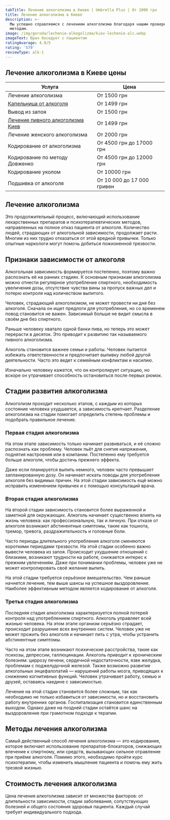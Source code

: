 ```yaml
---
tabTitle: Лечение алкоголизма в Киеве | Umbrella Plus | От 1000 грн
title: Лечение алкоголизма в Киеве
description: >-
  Мы успешно справляемся с лечением алкоголизма благодаря нашим проверенным
  методам.
image: /img/goroda/lechenie-alkogolizma/kiev-lechenie-alc.webp
imageText: Врач беседует с пациентом
ratingAvarage: 4.9/5
rating: '579'
reviewType: alk-1
---
```


## Лечение алкоголизма в Киеве цены

| Услуга                                                                                | Цена                       |
| ------------------------------------------------------------------------------------- | -------------------------- |
| Лечение алкоголизма                                                                   | От 1500 грн                |
| [Капельница от алкоголя](https://umbrella-plus.com.ua/kiev/kapelnitsya-ot-alkogolya/) | От 1499 грн                |
| Вывод из запоя                                                                        | От 1500 грн                |
| [Лечение пивного алкоголизма Киев](lechenie_pivnogo_alkogolizma)                      | От 1499 грн                |
| Лечение женского алкоголизма                                                          | От 2000 грн                |
| Кодирование от алкоголизма                                                            | От 4500 грн до 17000 грн   |
| Кодирование по методу Довженко                                                        | От 4500 грн до 12000 грн   |
| Кодирование уколом                                                                    | От 10000 грн               |
| Подшивка от алкоголя                                                                  | От 10 000 до 17 000 гривен |

## Лечение алкоголизма

Это продолжительный процесс, включающий использование лекарственных препаратов и психотерапевтических методов, направленных на полное отказ пациента от алкоголя. Количество людей, страдающих от алкогольной зависимости, продолжает расти. Многим из них трудно отказаться от этой вредной привычки. Только опытные наркологи могут помочь добиться пожизненной трезвости.

## Признаки зависимости от алкоголя

Алкогольная зависимость формируется постепенно, поэтому важно распознать её на ранних стадиях. К основным признакам алкоголизма можно отнести регулярное употребление спиртного, необходимость увеличения дозы, отсутствие чувства вины за пропуск важных дел и потерю контроля над количеством выпитого.

Человек, страдающий алкоголизмом, не может провести ни дня без алкоголя. Сначала он ищет предлоги для употребления, но со временем повод становится не важен. Зависимый больше не видит смысла в своём дне без спиртного.

Раньше человеку хватало одной банки пива, но теперь это может перерасти в десяток. Это приводит к развитию так называемого пивного алкоголизма.

Алкоголь становится важнее семьи и работы. Человек пытается избежать ответственности и предпочитает выпивку любой другой деятельности. Часто это ведет к семейным конфликтам и насилию.

Изначально человеку кажется, что он контролирует ситуацию, но вскоре он утрачивает способность остановиться после первых рюмок.

## Стадии развития алкоголизма

Алкоголизм проходит несколько этапов, с каждым из которых состояние человека ухудшается, а зависимость крепчает. Разделение алкоголизма на стадии помогает определить степень проблемы и подобрать правильное лечение.

### Первая стадия алкоголизма

На этом этапе зависимость только начинает развиваться, и её сложно распознать как проблему. Человек пьёт для снятия напряжения, поднятия настроения или в компании. Постепенно ему требуется больше алкоголя, чтобы достичь прежнего эффекта.

Даже если планируется выпить немного, человек часто превышает запланированную дозу. Он начинает искать поводы для употребления алкоголя без видимых причин. На этой стадии зависимость ещё можно исправить изменением привычек и с помощью консультаций врача.

### Вторая стадия алкоголизма

На второй стадии зависимость становится более выраженной и заметной для окружающих. Алкоголь начинает существенно влиять на жизнь человека: как профессиональную, так и личную. При отказе от алкоголя возникают абстинентные симптомы, такие как тошнота, тремор, тревога, раздражительность и головные боли.

Часто периоды длительного употребления алкоголя сменяются короткими периодами трезвости. На этой стадии особенно важно вывести человека из запоя. Происходит ухудшение отношений с близкими, возникают трудности на работе, снижается интерес к прежним увлечениям. Даже при понимании проблемы, человек уже не может контролировать своё желание выпить.

На этой стадии требуется серьёзное вмешательство. Чем раньше начнется лечение, тем выше шансы на успешное выздоровление. Наиболее эффективным методом является кодирование от алкоголя.

### Третья стадия алкоголизма

Последняя стадия алкоголизма характеризуется полной потерей контроля над употреблением спиртного. Алкоголь управляет всей жизнью человека. На этом этапе организм серьёзно страдает, происходит разрушение всех внутренних систем. Человек уже не может прожить без алкоголя и начинает пить с утра, чтобы устранить абстинентные симптомы.

Часто на этом этапе возникают психические расстройства, такие как психозы, депрессии, галлюцинации. Алкоголь приводит к хроническим болезням: циррозу печени, сердечной недостаточности, язве желудка, проблемам с поджелудочной железой. Также возможно развитие алкогольных энцефалопатий — нарушений работы мозга, приводящих к снижению когнитивных функций. Человек утрачивает работу, семью и друзей, оставаясь наедине с зависимостью.

Лечение на этой стадии становится более сложным, так как необходимо не только избавиться от зависимости, но и восстановить работу внутренних органов. Госпитализация становится единственным выходом. Однако даже на поздней стадии остаётся шанс на выздоровление при грамотном подходе к терапии.

## Методы лечения алкоголизма

Самый действенный способ лечения алкоголизма — это кодирование, которое включает использование препаратов-блокаторов, снижающих влечение к спиртному, или средств, вызывающих сильное отравление при приёме алкоголя. Помимо этого, необходимо пройти курс психотерапии, чтобы изменить мышление пациента и помочь ему жить трезвой жизнью.

## Стоимость лечения алкоголизма

Цена лечения алкоголизма зависит от множества факторов: от длительности зависимости, стадии заболевания, сопутствующих болезней и общего состояния здоровья пациента. Каждый случай требует индивидуального подхода.
